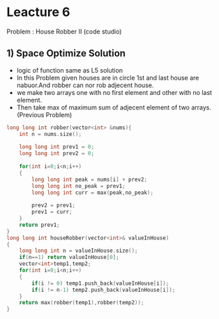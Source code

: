 # Leacture 6

Problem : House Robber II (code studio)

## 1) Space Optimize Solution
- logic of function same as L5 solution
- In this Problem given houses are in circle 1st and last house are nabuor.And robber can nor rob adjecent house.
- we make two arrays one with no first element and other with no last element.
- Then take max of maximum sum of adjecent element of two arrays.(Previous Problem)


```C++
long long int robber(vector<int> &nums){
    int n = nums.size();
    
    long long int prev1 = 0;
    long long int prev2 = 0;
    
    for(int i=0;i<n;i++)
    {
        long long int peak = nums[i] + prev2;
        long long int no_peak = prev1;
        long long int curr = max(peak,no_peak);
        
        prev2 = prev1;
        prev1 = curr;
    }   
    return prev1;
}
long long int houseRobber(vector<int>& valueInHouse)
{
    long long int n = valueInHouse.size();
    if(n==1) return valueInHouse[0];
    vector<int>temp1,temp2;
    for(int i=0;i<n;i++)
    {
        if(i != 0) temp1.push_back(valueInHouse[i]);
        if(i != n-1) temp2.push_back(valueInHouse[i]);
    }  
    return max(robber(temp1),robber(temp2));
}

```

